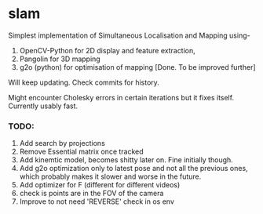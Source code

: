# slam
Simplest implementation of Simultaneous Localisation and Mapping using-
1.  OpenCV-Python for 2D display and feature extraction,
2.  Pangolin for 3D mapping 
3.  g2o (python) for optimisation of mapping [Done. To be improved further]

Will keep updating. Check commits for history.

Might encounter Cholesky errors in certain iterations but it fixes itself. Currently usably fast.

### TODO:
1. Add search by projections
2. Remove Essential matrix once tracked
3. Add kinemtic model, becomes shitty later on. Fine initially though.
4. Add g2o optimization only to latest pose and not all the previous ones, which probably makes it slower and worse in the future.
5. Add optimizer for F (different for different videos)
6. check is points are in the FOV of the camera
7. Improve to not need 'REVERSE' check in os env
